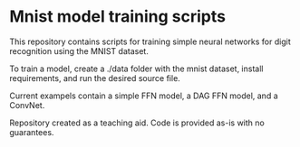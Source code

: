 # Mnist model training scripts

This repository contains scripts for training simple neural networks for digit recognition using the MNIST dataset.

To train a model, create a ./data folder with the mnist dataset, install requirements, and run the desired source file.

Current exampels contain a simple FFN model, a DAG FFN model, and a ConvNet.

Repository created as a teaching aid. Code is provided as-is with no guarantees.
